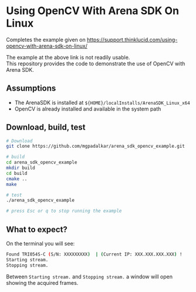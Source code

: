 # Using OpenCV With Arena SDK On Linux

Completes the example given on https://support.thinklucid.com/using-opencv-with-arena-sdk-on-linux/

The example at the above link is not readily usable.   
This repository provides the code to demonstrate the use of OpenCV with Arena SDK.

## Assumptions
- The ArenaSDK is installed at `${HOME}/localInstalls/ArenaSDK_Linux_x64`
- OpenCV is already installed and available in the system path

## Download, build, test
```bash
# Download
git clone https://github.com/mgpadalkar/arena_sdk_opencv_example.git

# build
cd arena_sdk_opencv_example
mkdir build
cd build
cmake ..
make

# test
./arena_sdk_opencv_example

# press Esc or q to stop running the example
```

## What to expect?

On the terminal you will see:
```bash
Found TRI054S-C (S/N: XXXXXXXXX)  | (Current IP: XXX.XXX.XXX.XXX) !
Starting stream.
Stopping stream.
```

Between `Starting stream.` and `Stopping stream.` a window will open showing the acquired frames.
